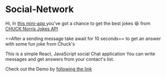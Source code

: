 # Social-Network 
Hi, 
In [this mini-app ](https://hustle2live.github.io/social-network/) you've got a chance to get the best jokes :laughing: from [CHUCK Norris Jokes API](https://api.chucknorris.io/) 

==After a sending message take await for 10 seconds== to get an answer with some fun joke from Chuck's

This is a simple React, JavaScript social Chat application
You can write messages and get answers from your contact's list.

Check out the Demo by [following the link](https://hustle2live.github.io/social-network/)





